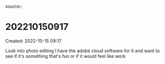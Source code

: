 source::

# 202210150917
Created: 2022-10-15 09:17

Look into photo editing
I have the adobe cloud software for it and want to see if it's something that's fun or if it would feel like work